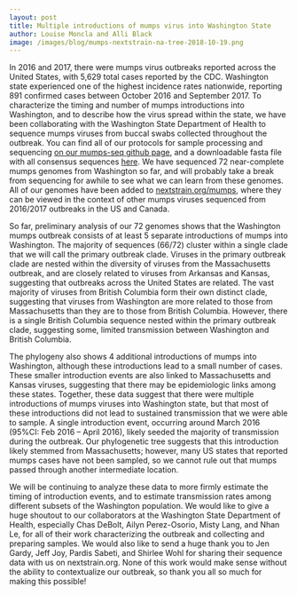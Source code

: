 ```yaml
---
layout: post
title: Multiple introductions of mumps virus into Washington State
author: Louise Moncla and Alli Black
image: /images/blog/mumps-nextstrain-na-tree-2018-10-19.png
---
```


In 2016 and 2017, there were mumps virus outbreaks reported across the United States, with 5,629 total cases reported by the CDC. Washington state experienced one of the highest incidence rates nationwide, reporting 891 confirmed cases between October 2016 and September 2017. To characterize the timing and number of mumps introductions into Washington, and to describe how the virus spread within the state, we have been collaborating with the Washington State Department of Health to sequence mumps viruses from buccal swabs collected throughout the outbreak. You can find all of our protocols for sample processing and sequencing [on our mumps-seq github page](https://github.com/blab/mumps-seq), and a downloadable fasta file with all consensus sequences [here](https://github.com/blab/mumps-seq/tree/master/data/consensus-genomes). We have sequenced 72 near-complete mumps genomes from Washington so far, and will probably take a break from sequencing for awhile to see what we can learn from these genomes. All of our genomes have been added to [nextstrain.org/mumps](https://nextstrain.org/mumps/na), where they can be viewed in the context of other mumps viruses sequenced from 2016/2017 outbreaks in the US and Canada.

So far, preliminary analysis of our 72 genomes shows that the Washington mumps outbreak consists of at least 5 separate introductions of mumps into Washington. The majority of sequences (66/72) cluster within a single clade that we will call the primary outbreak clade. Viruses in the primary outbreak clade are nested within the diversity of viruses from the Massachusetts outbreak, and are closely related to viruses from Arkansas and Kansas, suggesting that outbreaks across the United States are related. The vast majority of viruses from British Columbia form their own distinct clade, suggesting that viruses from Washington are more related to those from Massachusetts than they are to those from British Columbia. However, there is a single British Columbia sequence nested within the primary outbreak clade, suggesting some, limited transmission between Washington and British Columbia.

The phylogeny also shows 4 additional introductions of mumps into Washington, although these introductions lead to a small number of cases. These smaller introduction events are also linked to Massachusetts and Kansas viruses, suggesting that there may be epidemiologic links among these states. Together, these data suggest that there were multiple introductions of mumps viruses into Washington state, but that most of these introductions did not lead to sustained transmission that we were able to sample. A single introduction event, occurring around March 2016 (95%CI: Feb 2016 – April 2016), likely seeded the majority of transmission during the outbreak. Our phylogenetic tree suggests that this introduction likely stemmed from Massachusetts; however, many US states that reported mumps cases have not been sampled, so we cannot rule out that mumps passed through another intermediate location.

We will be continuing to analyze these data to more firmly estimate the timing of introduction events, and to estimate transmission rates among different subsets of the Washington population. We would like to give a huge shoutout to our collaborators at the Washington State Department of Health, especially Chas DeBolt, Ailyn Perez-Osorio, Misty Lang, and Nhan Le, for all of their work characterizing the outbreak and collecting and preparing samples. We would also like to send a huge thank you to Jen Gardy, Jeff Joy, Pardis Sabeti, and Shirlee Wohl for sharing their sequence data with us on nextstrain.org. None of this work would make sense without the ability to contextualize our outbreak, so thank you all so much for making this possible!